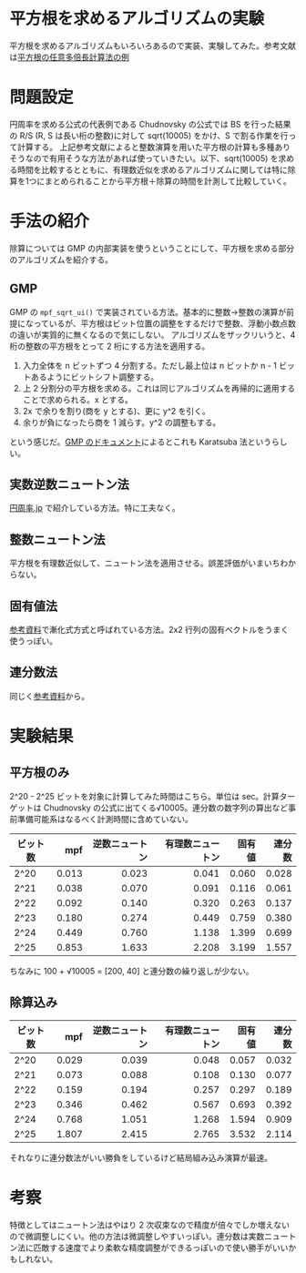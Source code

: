# 平方根を求めるアルゴリズムの実験

平方根を求めるアルゴリズムもいろいろあるので実装、実験してみた。参考文献は[平方根の任意多倍長計算法の例](http://www.kurims.kyoto-u.ac.jp/~kyodo/kokyuroku/contents/pdf/1927-03.pdf)

# 問題設定

円周率を求める公式の代表例である Chudnovsky の公式では BS を行った結果の R/S (R, S は長い桁の整数)に対して sqrt(10005) をかけ、S で割る作業を行って計算する。
上記参考文献によると整数演算を用いた平方根の計算も多種ありそうなので有用そうな方法があれば使っていきたい。以下、sqrt(10005) を求める時間を比較するとともに、有理数近似を求めるアルゴリズムに関しては特に除算を1つにまとめられることから平方根＋除算の時間を計測して比較していく。

# 手法の紹介
除算については GMP の内部実装を使うということにして、平方根を求める部分のアルゴリズムを紹介する。

## GMP
GMP の `mpf_sqrt_ui()` で実装されている方法。基本的に整数→整数の演算が前提になっているが、平方根はビット位置の調整をするだけで整数、浮動小数点数の違いが実質的に無くなるので気にしない。
アルゴリズムをザックリいうと、4 桁の整数の平方根をとって 2 桁にする方法を適用する。

1. 入力全体を n ビットずつ 4 分割する。ただし最上位は n ビットか n - 1 ビットあるようにビットシフト調整する。
1. 上 2 分割分の平方根を求める。これは同じアルゴリズムを再帰的に適用することで求められる。x とする。
1. 2x で余りを割り(商を y とする)、更に y^2 を引く。
  1. 余りが負になったら商を 1 減らす。y^2 の調整もする。

という感じだ。[GMP のドキュメント](https://gmplib.org/manual/Square-Root-Algorithm.html#Square-Root-Algorithm)によるとこれも Karatsuba 法というらしい。

## 実数逆数ニュートン法
[円周率.jp](http://xn--w6q13e505b.jp/method/newton.html) で紹介している方法。特に工夫なく。

## 整数ニュートン法
平方根を有理数近似して、ニュートン法を適用させる。誤差評価がいまいちわからない。

## 固有値法
[参考資料](http://www.kurims.kyoto-u.ac.jp/~kyodo/kokyuroku/contents/pdf/1927-03.pdf)で漸化式方式と呼ばれている方法。2x2 行列の固有ベクトルをうまく使うっぽい。

## 連分数法
同じく[参考資料](http://www.kurims.kyoto-u.ac.jp/~kyodo/kokyuroku/contents/pdf/1927-03.pdf)から。

# 実験結果

## 平方根のみ

2^20 - 2^25 ビットを対象に計算してみた時間はこちら。単位は sec。計算ターゲットは Chudnovsky の公式に出てくる√10005。連分数の数字列の算出など事前準備可能系はなるべく計測時間に含めていない。

|ビット数|mpf|逆数ニュートン|有理数ニュートン|固有値|連分数|
|----|----:|----:|----:|----:|----:|
|2^20|0.013|0.023|0.041|0.060|0.028|
|2^21|0.038|0.070|0.091|0.116|0.061|
|2^22|0.092|0.140|0.320|0.263|0.137|
|2^23|0.180|0.274|0.449|0.759|0.380|
|2^24|0.449|0.760|1.138|1.399|0.699|
|2^25|0.853|1.633|2.208|3.199|1.557|

ちなみに 100 + √10005 = [200, 40] と連分数の繰り返しが少ない。

## 除算込み

|ビット数|mpf|逆数ニュートン|有理数ニュートン|固有値|連分数|
|----|----:|----:|----:|----:|----:|
|2^20|0.029|0.039|0.048|0.057|0.032|
|2^21|0.073|0.088|0.108|0.130|0.077|
|2^22|0.159|0.194|0.257|0.297|0.189|
|2^23|0.346|0.462|0.567|0.693|0.392|
|2^24|0.768|1.051|1.268|1.594|0.909|
|2^25|1.807|2.415|2.765|3.532|2.114|

それなりに連分数法がいい勝負をしているけど結局組み込み演算が最速。

# 考察

特徴としてはニュートン法はやはり 2 次収束なので精度が倍々でしか増えないので微調整しにくい。他の方法は微調整しやすいっぽい。連分数は実数ニュートン法に匹敵する速度でより柔軟な精度調整ができるっぽいので使い勝手がいいかもしれない。

